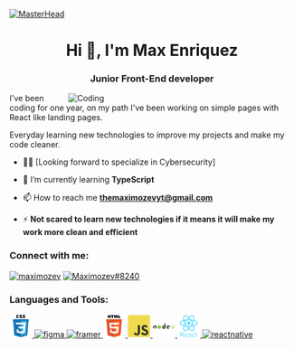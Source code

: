 [![MasterHead](https://giffiles.alphacoders.com/174/1744.gif)]()
<h1 align="center">Hi 👋, I'm Max Enriquez</h1>
<h3 align="center">Junior Front-End developer</h3>
<img align="right" alt="Coding" width="400" src="https://i.pinimg.com/originals/8c/df/4f/8cdf4fb077b089c4293f295361607cd0.gif">
<p>I've been coding for one year, on my path I've been working on simple pages with React like landing pages.

Everyday learning new technologies to improve my projects and make my code cleaner.<p>
  
- 👨‍💻 [Looking forward to specialize in Cybersecurity]

- 🌱 I’m currently learning **TypeScript**

- 📫 How to reach me **themaximozevyt@gmail.com**

- ⚡ **Not scared to learn new technologies if it means it will make my work more clean and efficient**

<h3 align="left">Connect with me:</h3>
<p align="left">
<a href="https://instagram.com/maximozev" target="blank"><img align="center" src="https://raw.githubusercontent.com/rahuldkjain/github-profile-readme-generator/master/src/images/icons/Social/instagram.svg" alt="maximozev" height="30" width="40" /></a>
<a href="https://discord.com/users/Maximozev#8240" target="blank"><img align="center" src="https://raw.githubusercontent.com/rahuldkjain/github-profile-readme-generator/master/src/images/icons/Social/discord.svg" alt="Maximozev#8240" height="30" width="40" /></a>
</p>

<h3 align="left">Languages and Tools:</h3>
<p align="left"> <a href="https://www.w3schools.com/css/" target="_blank" rel="noreferrer"> <img src="https://raw.githubusercontent.com/devicons/devicon/master/icons/css3/css3-original-wordmark.svg" alt="css3" width="40" height="40"/> </a> <a href="https://www.figma.com/" target="_blank" rel="noreferrer"> <img src="https://www.vectorlogo.zone/logos/figma/figma-icon.svg" alt="figma" width="40" height="40"/> </a> <a href="https://www.framer.com/" target="_blank" rel="noreferrer"> <img src="https://www.vectorlogo.zone/logos/framer/framer-icon.svg" alt="framer" width="40" height="40"/> </a> <a href="https://www.w3.org/html/" target="_blank" rel="noreferrer"> <img src="https://raw.githubusercontent.com/devicons/devicon/master/icons/html5/html5-original-wordmark.svg" alt="html5" width="40" height="40"/> </a> <a href="https://developer.mozilla.org/en-US/docs/Web/JavaScript" target="_blank" rel="noreferrer"> <img src="https://raw.githubusercontent.com/devicons/devicon/master/icons/javascript/javascript-original.svg" alt="javascript" width="40" height="40"/> </a> <a href="https://nodejs.org" target="_blank" rel="noreferrer"> <img src="https://raw.githubusercontent.com/devicons/devicon/master/icons/nodejs/nodejs-original-wordmark.svg" alt="nodejs" width="40" height="40"/> </a> <a href="https://reactjs.org/" target="_blank" rel="noreferrer"> <img src="https://raw.githubusercontent.com/devicons/devicon/master/icons/react/react-original-wordmark.svg" alt="react" width="40" height="40"/> </a> <a href="https://reactnative.dev/" target="_blank" rel="noreferrer"> <img src="https://reactnative.dev/img/header_logo.svg" alt="reactnative" width="40" height="40"/> </a> </p>
